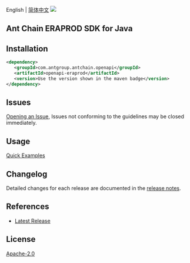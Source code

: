 English | [简体中文](README-CN.md)
![](https://aliyunsdk-pages.alicdn.com/icons/AlibabaCloud.svg)

## Ant Chain ERAPROD SDK for Java

## Installation

```xml
<dependency>
   <groupId>com.antgroup.antchain.openapi</groupId>
   <artifactId>openapi-eraprod</artifactId>
   <version>Use the version shown in the maven badge</version>
</dependency>
```

## Issues
[Opening an Issue](https://github.com/alipay/antchain-openapi-prod-sdk/issues/new), Issues not conforming to the guidelines may be closed immediately.

## Usage
[Quick Examples](https://github.com/alipay/antchain-openapi-prod-sdk/blob/master/docs/0-Examples-EN.md#quick-examples)

## Changelog
Detailed changes for each release are documented in the [release notes](./ChangeLog.txt).

## References
* [Latest Release](https://github.com/alipay/antchain-openapi-prod-sdk/)

## License
[Apache-2.0](http://www.apache.org/licenses/LICENSE-2.0)
